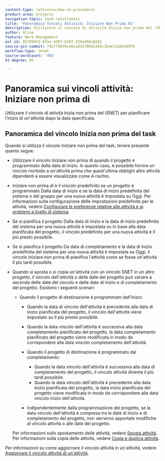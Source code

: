 ```yaml
---
content-type: reference;how-to-procedural
product-area: projects
navigation-topic: task-constraints
title: 'Panoramica Vincoli Attività: Iniziare Non Prima Di'
description: Utilizzare il vincolo di attività Inizia non prima del (SNET) per pianificare l'inizio di un'attività dopo la data specificata.
author: Alina
feature: Work Management
exl-id: 857859fb-87ee-4397-b292-239ed9dc8281
source-git-commit: 7427706f6ce6cad3370b91269c1b4e7a10ed09f9
workflow-type: tm+mt
source-wordcount: '491'
ht-degree: 0%

---
```


# Panoramica sui vincoli attività: Iniziare non prima di

Utilizzare il vincolo di attività Inizia non prima del (SNET) per pianificare l&#39;inizio di un&#39;attività dopo la data specificata.

## Panoramica del vincolo Inizia non prima del task

Quando si utilizza il vincolo Iniziare non prima del task, tenere presente quanto segue:

* Utilizzare il vincolo Iniziare non prima di quando il progetto è programmato dalla data di inizio. In questo caso, è possibile fornire un vincolo morbido a un&#39;attività prima che quest&#39;ultima obblighi altre attività dipendenti a essere visualizzate come A rischio.
* Iniziare non prima di è il vincolo predefinito se un progetto è programmato Dalla data di inizio e se la data di inizio predefinita del sistema o del gruppo per una nuova attività è impostata su Oggi. Per informazioni sulla configurazione delle impostazioni predefinite per le attività, vedere [Configurare le preferenze relative alle attività e ai problemi a livello di sistema](../../../administration-and-setup/set-up-workfront/configure-system-defaults/set-task-issue-preferences.md).

* Se si pianifica il progetto Dalla data di inizio e la data di inizio predefinita del sistema per una nuova attività è impostata su In base alla data pianificata del progetto, il vincolo predefinito per una nuova attività è Il più presto possibile.
* Se si pianifica il progetto Da data di completamento e la data di inizio predefinita del sistema per una nuova attività è impostata su Oggi, il vincolo Iniziare non prima di pianifica l&#39;attività come se fosse un&#39;attività Il più tardi possibile.
* Quando si sposta o si copia un&#39;attività con un vincolo SNET in un altro progetto, il vincolo dell&#39;attività o delle date del progetto può variare a seconda delle date del vincolo e delle date di inizio e di completamento del progetto. Esistono i seguenti scenari:

   * Quando il progetto di destinazione è programmato dall’inizio:

      * Quando la data di vincolo dell&#39;attività è precedente alla data di inizio pianificata del progetto, il vincolo dell&#39;attività viene impostato su Il più presto possibile.
      * Quando la data vincolo dell&#39;attività è successiva alla data completamento pianificato del progetto, la data completamento pianificato del progetto viene modificata in modo da corrispondere alla data vincolo completamento dell&#39;attività.

      * Quando il progetto di destinazione è programmato dal completamento:

         * Quando la data vincolo dell&#39;attività è successiva alla data di completamento del progetto, il vincolo attività diventa il più tardi possibile.
         * Quando la data vincolo dell&#39;attività è precedente alla data inizio pianificata del progetto, la data inizio pianificata del progetto viene modificata in modo da corrispondere alla data vincolo inizio dell&#39;attività.

      * Indipendentemente dalla programmazione del progetto, se la data vincolo dell&#39;attività è compresa tra le date di inizio e di completamento del progetto, non verranno apportate modifiche al vincolo attività o alle date del progetto.

  Per informazioni sullo spostamento delle attività, vedere [Sposta attività](../../../manage-work/tasks/manage-tasks/move-tasks.md). Per informazioni sulla copia delle attività, vedere [Copia e duplica attività](../../../manage-work/tasks/manage-tasks/copy-and-duplicate-tasks.md).

Per informazioni su come aggiornare il vincolo attività in un&#39;attività, vedere [Aggiornare il vincolo attività di un&#39;attività](../../../manage-work/tasks/task-constraints/update-task-constraint-of-task.md).

<!--
<div data-mc-conditions="QuicksilverOrClassic.Draft mode">
<h2>Use the Start No Earlier Than Task Constraint</h2>
<p>(NOTE:&nbsp;replaced with new article linked above)&nbsp;</p>
<p>To update the Task Constraint to Start No Later Than:</p>
<ol>
<li value="1">Go to a task whose Task Constraint you want to update.</li>
<li value="2"> <p data-mc-conditions="QuicksilverOrClassic.Quicksilver">Click the <strong>More</strong> icon <img src="assets/qs-more-icon-on-an-object.png"> next to the task name, then click <strong>Edit</strong>.</p> </li>
<li value="3">In the <strong>Overview</strong> section, expand the <strong>Task Constraint</strong> drop-down menu.</li>
<li value="4"> <p>Select <strong>Start No Earlier Than</strong>.</p> </li>
<li value="5"> <p>Specify a <strong>Planned Start Date</strong>.</p> <p>This is the date by which the task must start, and not earlier than this date. </p> </li>
<li value="6">Click <strong>Save Changes</strong>.</li>
</ol>
</div>
-->
